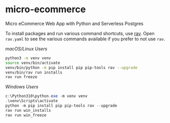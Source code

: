 # micro-ecommerce
 Micro eCommerce Web App with Python and Serverless Postgres


To install packages and run various command shortcuts,  use [rav](https://github.com/jmitchel3/rav). Open `rav.yaml` to see the various commands available if you prefer to not use `rav`.

_macOS/Linux Users_
```bash
python3 -m venv venv
source venv/bin/activate
venv/bin/python -m pip install pip pip-tools rav --upgrade
venv/bin/rav run installs
rav run freeze
```


_Windows Users_
```powershell
c:\Python310\python.exe -m venv venv
.\venv\Scripts\activate
python -m pip install pip pip-tools rav --upgrade
rav run win_installs
rav run win_freeze
```
